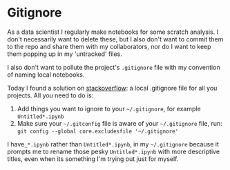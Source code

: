 # Gitignore

As a data scientist I regularly make notebooks for some scratch analysis. I don't necessarily want to delete these, but I also don't want to commit them to the repo and share them with my collaborators, nor do I want to keep them popping up in my 'untracked' files.

I also don't want to pollute the project's `.gitignore` file with my convention of naming local notebooks.

Today I found a solution on [stackoverflow](https://stackoverflow.com/a/22906950): a local .gitignore file for all you projects. All you need to do is:

1. Add things you want to ignore to your `~/.gitignore`, for example `Untitled*.ipynb`
2. Make sure your `~/.gitconfig` file is aware of your `~/.gitignore` file, run: `git config --global core.excludesfile '~/.gitignore'`

I have`_*.ipynb` rather than `Untitled*.ipynb`, in my `~/.gitignore` because it prompts me to rename those pesky `Untitled*.ipynb` with more descriptive titles, even when its something I'm trying out just for myself.
